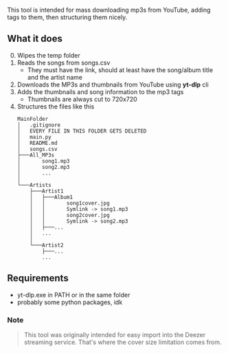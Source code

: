 This tool is intended for mass downloading mp3s from YouTube, adding tags to them, then structuring them nicely.

## What it does
0. Wipes the temp folder
1. Reads the songs from songs.csv
    - They must have the link, should at least have the song/album title and the artist name
2. Downloads the MP3s and thumbnails from YouTube using **yt-dlp** cli
3. Adds the thumbnails and song information to the mp3 tags
    - Thumbnails are always cut to 720x720
4. Structures the files like this
    ```
    MainFolder
    │   .gitignore
    │   EVERY FILE IN THIS FOLDER GETS DELETED
    │   main.py
    │   README.md
    │   songs.csv
    ├───All_MP3s
    │       song1.mp3
    │       song2.mp3 
    │       ...
    │
    └───Artists
        ├───Artist1
        │   ├───Album1
        │   │       song1cover.jpg
        │   │       Symlink -> song1.mp3
        │   │       song2cover.jpg
        │   │       Symlink -> song2.mp3
        │   ├───...
        │   ...
        │
        └───Artist2
            ├───...
            ...        
    ```

## Requirements
- yt-dlp.exe in PATH or in the same folder
- probably some python packages, idk


### Note
> This tool was originally intended for easy import into the Deezer streaming service. That's where the cover size limitation comes from.